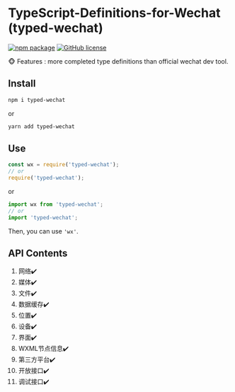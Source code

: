 # TypeScript-Definitions-for-Wechat (typed-wechat)
[![npm package](https://img.shields.io/npm/v/typed-wechat.svg?style=flat-square)](https://www.npmjs.org/package/typed-wechat)
[![GitHub license](https://img.shields.io/badge/license-MIT-blue.svg?style=flat-square)](https://github.com/catshub/TypeScript-Definitions-For-Wechat/blob/master/LICENSE)

🐵 Features : more completed type definitions than official wechat dev tool.  

## Install
```bash
npm i typed-wechat
```
or
```bash
yarn add typed-wechat
```

## Use
``` js
const wx = require('typed-wechat'); 
// or
require('typed-wechat');
```
or
```js
import wx from 'typed-wechat'; 
// or
import 'typed-wechat';
```

Then, you can use `'wx'`.

## API Contents
1. 网络✔️  
2. 媒体✔️  
3. 文件✔️  
4. 数据缓存✔️  
5. 位置✔️  
6. 设备✔️  
7. 界面✔️  
8. WXML节点信息✔️  
9. 第三方平台✔️  
10. 开放接口✔️  
11. 调试接口✔️  
